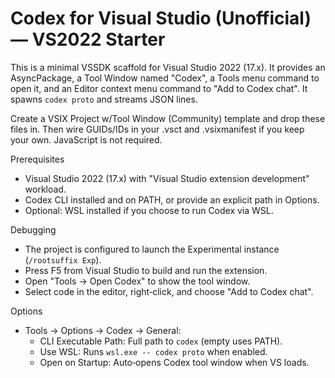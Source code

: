 # Codex for Visual Studio (Unofficial) — VS2022 Starter

This is a minimal VSSDK scaffold for Visual Studio 2022 (17.x). It provides an AsyncPackage,
a Tool Window named "Codex", a Tools menu command to open it, and an Editor context menu
command to "Add to Codex chat". It spawns `codex proto` and streams JSON lines.

Create a VSIX Project w/Tool Window (Community) template and drop these files in. Then wire
GUIDs/IDs in your .vsct and .vsixmanifest if you keep your own. JavaScript is not required.

Prerequisites
- Visual Studio 2022 (17.x) with "Visual Studio extension development" workload.
- Codex CLI installed and on PATH, or provide an explicit path in Options.
- Optional: WSL installed if you choose to run Codex via WSL.

Debugging
- The project is configured to launch the Experimental instance (`/rootsuffix Exp`).
- Press F5 from Visual Studio to build and run the extension.
- Open "Tools → Open Codex" to show the tool window.
- Select code in the editor, right‑click, and choose "Add to Codex chat".

Options
- Tools → Options → Codex → General:
  - CLI Executable Path: Full path to `codex` (empty uses PATH).
  - Use WSL: Runs `wsl.exe -- codex proto` when enabled.
  - Open on Startup: Auto‑opens Codex tool window when VS loads.
